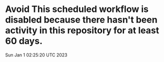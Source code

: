 # Avoid This scheduled workflow is disabled because there hasn't been activity in this repository for at least 60 days.
Sun Jan  1 02:25:20 UTC 2023
